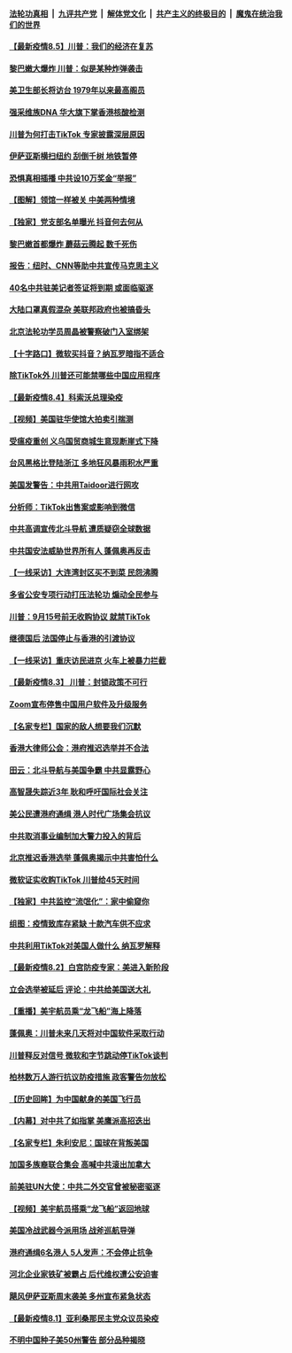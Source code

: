 

####  [法轮功真相](../../../../basic/blob/master/README.md?t=08051802) &nbsp;|&nbsp; [九评共产党](../../../../9ping.md/blob/master/README.md?t=08051802) &nbsp;|&nbsp; [解体党文化](../../../../jtdwh.md/blob/master/README.md?t=08051802)  &nbsp;|&nbsp; [共产主义的终极目的](../../../../gczydzjmd.md/blob/master/README.md?t=08051802) &nbsp;|&nbsp; [魔鬼在统治我们的世界](../../../../mgztzwmdsj.md/blob/master/README.md?t=08051802) 

#### [【最新疫情8.5】川普：我们的经济在复苏](../pages/nf4514/n12307186.md?t=08051802) 

#### [黎巴嫩大爆炸 川普：似是某种炸弹袭击](../pages/nf4514/n12307535.md?t=08051802) 

#### [美卫生部长将访台 1979年以来最高阁员](../pages/nf4514/n12307491.md?t=08051802) 

#### [强采维族DNA 华大旗下掌香港核酸检测](../pages/nf4514/n12307394.md?t=08051802) 

#### [川普为何打击TikTok 专家披露深层原因](../pages/nf4514/n12306603.md?t=08051802) 

#### [伊萨亚斯横扫纽约 刮倒千树 地铁暂停](../pages/nf4514/n12307108.md?t=08051802) 

#### [恐惧真相插播 中共设10万奖金“举报”](../pages/nf4514/n12306396.md?t=08051802) 

#### [【图解】领馆一样被关 中美两种情境](../pages/nf4514/n12306916.md?t=08051802) 

#### [【独家】党支部名单曝光 抖音何去何从](../pages/nf4514/n12306881.md?t=08051802) 

#### [黎巴嫩首都爆炸 蘑菇云腾起 数千死伤](../pages/nf4514/n12306655.md?t=08051802) 

#### [报告：纽时、CNN等助中共宣传马克思主义](../pages/nf4514/n12306276.md?t=08051802) 

#### [40名中共驻美记者签证将到期 或面临驱逐](../pages/nf4514/n12306435.md?t=08051802) 

#### [大陆口罩真假混杂 美联邦政府也被搞昏头](../pages/nf4514/n12304925.md?t=08051802) 

#### [北京法轮功学员周晶被警察破门入室绑架](../pages/nf4514/n12303221.md?t=08051802) 

#### [【十字路口】微软买抖音？纳瓦罗暗指不适合](../pages/nf4514/n12304741.md?t=08051802) 

#### [除TikTok外 川普还可能禁哪些中国应用程序](../pages/nf4514/n12306153.md?t=08051802) 

#### [【最新疫情8.4】科索沃总理染疫](../pages/nf4514/n12304636.md?t=08051802) 

#### [【视频】美国驻华使馆大拍卖引揣测](../pages/nf4514/n12305262.md?t=08051802) 

#### [受瘟疫重创 义乌国贸商城生意现断崖式下降](../pages/nf4514/n12305552.md?t=08051802) 

#### [台风黑格比登陆浙江 多地狂风暴雨积水严重](../pages/nf4514/n12305071.md?t=08051802) 

#### [美国发警告：中共用Taidoor进行网攻](../pages/nf4514/n12305501.md?t=08051802) 

#### [分析师：TikTok出售案或影响到微信](../pages/nf4514/n12304815.md?t=08051802) 

#### [中共高调宣传北斗导航 遭质疑窃全球数据](../pages/nf4514/n12302964.md?t=08051802) 

#### [中共国安法威胁世界所有人 蓬佩奥再反击](../pages/nf4514/n12304496.md?t=08051802) 

#### [【一线采访】大连湾封区买不到菜 民怨沸腾](../pages/nf4514/n12304363.md?t=08051802) 

#### [多省公安专项行动打压法轮功 煽动全民参与](../pages/nf4514/n12301737.md?t=08051802) 

#### [川普：9月15号前无收购协议 就禁TikTok](../pages/nf4514/n12304207.md?t=08051802) 

#### [继德国后 法国停止与香港的引渡协议](../pages/nf4514/n12303960.md?t=08051802) 

#### [【一线采访】重庆访民进京 火车上被暴力拦截](../pages/nf4514/n12303881.md?t=08051802) 

#### [【最新疫情8.3】 川普：封锁政策不可行](../pages/nf4514/n12299879.md?t=08051802) 

#### [Zoom宣布停售中国用户软件及升级服务](../pages/nf4514/n12303600.md?t=08051802) 

#### [【名家专栏】国家的敌人想要我们沉默](../pages/nf4514/n12298835.md?t=08051802) 

#### [香港大律师公会：港府推迟选举并不合法](../pages/nf4514/n12302885.md?t=08051802) 

#### [田云：北斗导航与美国争霸 中共显露野心](../pages/nf4514/n12302801.md?t=08051802) 

#### [高智晟失踪近3年 耿和呼吁国际社会关注](../pages/nf4514/n12302582.md?t=08051802) 

#### [美公民遭港府通缉 港人时代广场集会抗议](../pages/nf4514/n12302427.md?t=08051802) 

#### [中共取消事业编制加大警力投入的背后](../pages/nf4514/n12301963.md?t=08051802) 

#### [北京推迟香港选举 蓬佩奥揭示中共害怕什么](../pages/nf4514/n12301924.md?t=08051802) 

#### [微软证实收购TikTok 川普给45天时间](../pages/nf4514/n12302090.md?t=08051802) 

#### [【独家】中共监控“流氓化”：家中偷窥你](../pages/nf4514/n12295728.md?t=08051802) 

#### [组图：疫情致库存紧缺 十款汽车供不应求](../pages/nf4514/n12293740.md?t=08051802) 

#### [中共利用TikTok对美国人做什么 纳瓦罗解释](../pages/nf4514/n12301755.md?t=08051802) 

#### [【最新疫情8.2】白宫防疫专家：美进入新阶段](../pages/nf4514/n12296613.md?t=08051802) 

#### [立会选举被延后 评论：中共给美国送大礼](../pages/nf4514/n12301820.md?t=08051802) 

#### [【重播】美宇航员乘“龙飞船”海上降落](../pages/nf4514/n12300197.md?t=08051802) 

#### [蓬佩奥：川普未来几天将对中国软件采取行动](../pages/nf4514/n12301427.md?t=08051802) 

#### [川普释反对信号 微软和字节跳动停TikTok谈判](../pages/nf4514/n12301273.md?t=08051802) 

#### [柏林数万人游行抗议防疫措施 政客警告勿放松](../pages/nf4514/n12301289.md?t=08051802) 

#### [【历史回眸】为中国献身的美国飞行员](../pages/nf4514/n12300771.md?t=08051802) 

#### [【内幕】对中共了如指掌 美鹰派高招迭出](../pages/nf4514/n12300366.md?t=08051802) 

#### [【名家专栏】朱利安尼：国球在背叛美国](../pages/nf4514/n12300458.md?t=08051802) 

#### [加国多族裔联合集会 高喊中共滚出加拿大](../pages/nf4514/n12300471.md?t=08051802) 

#### [前美驻UN大使：中共二外交官曾被秘密驱逐](../pages/nf4514/n12300283.md?t=08051802) 

#### [【视频】美宇航员搭乘“龙飞船”返回地球](../pages/nf4514/n12300190.md?t=08051802) 

#### [美国冷战武器今派用场 战斧巡航导弹](../pages/nf4514/n12299895.md?t=08051802) 

#### [港府通缉6名港人 5人发声：不会停止抗争](../pages/nf4514/n12299965.md?t=08051802) 

#### [河北企业家铁矿被霸占 后代维权遭公安迫害](../pages/nf4514/n12300047.md?t=08051802) 

#### [飓风伊萨亚斯周末袭美 多州宣布紧急状态](../pages/nf4514/n12299967.md?t=08051802) 

#### [【最新疫情8.1】亚利桑那民主党众议员染疫](../pages/nf4514/n12298836.md?t=08051802) 

#### [不明中国种子美50州警告 部分品种揭晓](../pages/nf4514/n12299836.md?t=08051802) 

